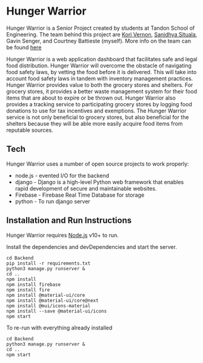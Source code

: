 # Hunger Warrior

Hunger Warrior is a Senior Project created by students at Tandon School of Engineering. The team behind this project are [Kori Vernon](https://github.com/korivernon), [Sanidhya Situala](https://github.com/sanidhya-sitaula), Gavin Senger, and Courtney Battieste (myself). More info on the team can be found [here](https://github.com/courtneybattieste/HungerWarrior/blob/main/Introduction%20to%20Hunger%20Warrior%20Team.pdf)

Hunger Warrior is a web application dashboard that facilitates safe and legal food distribution. Hunger Warrior will overcome the obstacle of navigating food safety laws, by vetting the food before it is delivered. This will take into account food safety laws in tandem with inventory management practices. Hunger Warrior provides value to both the grocery stores and shelters. For grocery stores, it provides a better waste management system for their food items that are about to expire or be thrown out. Hunger Warrior also provides a tracking service to participating grocery stores by logging food donations to use for tax incentives and exemptions. The Hunger Warrior service is not only beneficial to grocery stores, but also beneficial for the shelters because they will be able more easily acquire food items from reputable sources.

## Tech

Hunger Warrior uses a number of open source projects to work properly:

- node.js - evented I/O for the backend
- django - Django is a high-level Python web framework that enables rapid development of secure and maintainable websites.
- Firebase - Firebase Real Time Database for storage
- python - To run django server

## Installation and Run Instructions

Hunger Warrior requires [Node.js](https://nodejs.org/) v10+ to run.

Install the dependencies and devDependencies and start the server.

```
cd Backend
pip install -r requirements.txt
python3 manage.py runserver &
cd ..
npm install
npm install firebase
npm install fire
npm install @material-ui/core
npm install @material-ui/core@next
npm install @mui/icons-material
npm install --save @material-ui/icons
npm start
```

To re-run with everything already installed

```
cd Backend
python3 manage.py runserver &
cd ..
npm start
```

